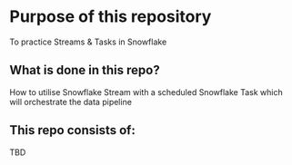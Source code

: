 # Purpose of this repository
To practice Streams & Tasks in Snowflake

## What is done in this repo?
How to utilise Snowflake Stream with a scheduled Snowflake Task which will orchestrate the data pipeline

## This repo consists of:
TBD